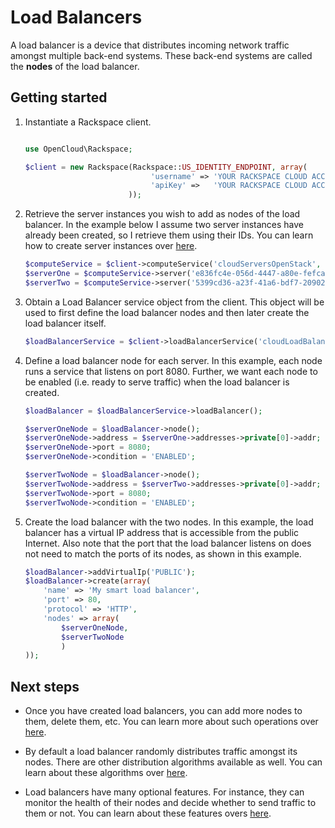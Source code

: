 # Load Balancers

A load balancer is a device that distributes incoming network traffic amongst
multiple back-end systems. These back-end systems are called the **nodes** of
the load balancer.

## Getting started

1. Instantiate a Rackspace client.

   ```php

   use OpenCloud\Rackspace;

   $client = new Rackspace(Rackspace::US_IDENTITY_ENDPOINT, array(
                               'username' => 'YOUR RACKSPACE CLOUD ACCOUNT USERNAME',
                               'apiKey' =>   'YOUR RACKSPACE CLOUD ACCOUNT API KEY'
                          ));
   ```

2. Retrieve the server instances you wish to add as nodes of the load balancer.
In the example below I assume two server instances have already been created,
so I retrieve them using their IDs. You can learn how to create server instances
over [here]().

   ```php
   $computeService = $client->computeService('cloudServersOpenStack', 'DFW');
   $serverOne = $computeService->server('e836fc4e-056d-4447-a80e-fefcaa640216');
   $serverTwo = $computeService->server('5399cd36-a23f-41a6-bdf7-20902aec0e74');
   ```

3. Obtain a Load Balancer service object from the client. This object will be used
to first define the load balancer nodes and then later create the load balancer itself.

   ```php
   $loadBalancerService = $client->loadBalancerService('cloudLoadBalancers', 'DFW');
   ```

4. Define a load balancer node for each server. In this example, each
node runs a service that listens on port 8080. Further, we want each node
to be enabled (i.e. ready to serve traffic) when the load balancer is created.

   ```php
   $loadBalancer = $loadBalancerService->loadBalancer();

   $serverOneNode = $loadBalancer->node();
   $serverOneNode->address = $serverOne->addresses->private[0]->addr;
   $serverOneNode->port = 8080;
   $serverOneNode->condition = 'ENABLED';

   $serverTwoNode = $loadBalancer->node();
   $serverTwoNode->address = $serverTwo->addresses->private[0]->addr;
   $serverTwoNode->port = 8080;
   $serverTwoNode->condition = 'ENABLED';
   ```

5. Create the load balancer with the two nodes. In this example, the load
balancer has a virtual IP address that is accessible from the public Internet.
Also note that the port that the load balancer listens on does not need to
match the ports of its nodes, as shown in this example.

   ```php
   $loadBalancer->addVirtualIp('PUBLIC');
   $loadBalancer->create(array(
       'name' => 'My smart load balancer',
       'port' => 80,
       'protocol' => 'HTTP',
       'nodes' => array(
           $serverOneNode,
           $serverTwoNode
           )
   ));
   ```

## Next steps

* Once you have created load balancers, you can add more nodes to them,
delete them, etc. You can learn more about such operations over [here]().

* By default a load balancer randomly distributes traffic amongst its nodes.
There are other distribution algorithms available as well. You can learn about
these algorithms over [here]().

* Load balancers have many optional features. For instance, they can monitor
the health of their nodes and decide whether to send traffic to them or not.
You can learn about these features overs [here]().
